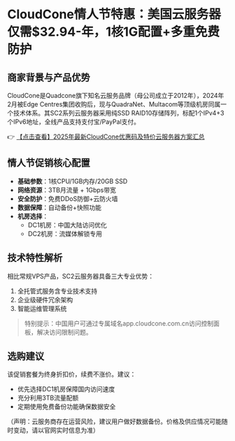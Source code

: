 # CloudCone情人节特惠：美国云服务器仅需$32.94-年，1核1G配置+多重免费防护

## 商家背景与产品优势

CloudCone是Quadcone旗下知名云服务品牌（母公司成立于2012年），2024年2月被Edge Centres集团收购后，现与QuadraNet、Multacom等顶级机房同属一个技术体系。其SC2系列云服务器采用纯SSD RAID10存储阵列，标配1个IPv4+3个IPv6地址，全线产品支持支付宝/PayPal支付。

👉 [【点击查看】2025年最新CloudCone优惠码及特价云服务器方案汇总](https://bit.ly/Cloudcone)

## 情人节促销核心配置

- **基础参数**：1核CPU/1GB内存/20GB SSD
- **网络资源**：3TB月流量 + 1Gbps带宽
- **安全防护**：免费DDoS防御+云防火墙
- **数据保障**：自动备份+快照功能
- **机房选择**：
  - DC1机房：中国大陆访问优化
  - DC2机房：流媒体解锁专用

## 技术特性解析

相比常规VPS产品，SC2云服务器具备三大专业优势：
1. 全托管式服务含专业技术支持
2. 企业级硬件冗余架构
3. 智能运维管理系统

> 特别提示：中国用户可通过专属域名app.cloudcone.com.cn访问控制面板，解决访问限制问题。

## 选购建议

该促销套餐为终身折扣价，续费不涨价。建议：
- 优先选择DC1机房保障国内访问速度
- 充分利用3TB流量配额
- 定期使用免费备份功能确保数据安全

（声明：云服务商存在运营风险，建议用户做好数据备份。价格及供应情况可能随时变动，请以官网实时信息为准）
